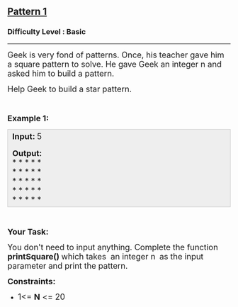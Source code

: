 <h2><a href="https://practice.geeksforgeeks.org/problems/square-pattern/1?page=4&difficulty=Basic&sortBy=submissions">Pattern 1</a></h2><h3>Difficulty Level : Basic</h3><hr><div class="problems_problem_content__Xm_eO"><p><span style="font-size:18px">Geek is very fond of patterns. Once, his teacher gave him a&nbsp;square pattern to solve. He gave Geek&nbsp;an integer n and asked him to build a pattern.</span></p>

<p><span style="font-size:18px">Help Geek&nbsp;to build a star pattern.</span></p>

<p>&nbsp;</p>

<p><span style="font-size:18px"><strong>Example 1:</strong></span></p>

<div style="background: rgb(238, 238, 238); border: 1px solid rgb(204, 204, 204); padding: 5px 10px; --darkreader-inline-bgimage: initial; --darkreader-inline-bgcolor:#222426; --darkreader-inline-border-top:#3e4446; --darkreader-inline-border-right:#3e4446; --darkreader-inline-border-bottom:#3e4446; --darkreader-inline-border-left:#3e4446;"><span style="font-size:18px"><strong>Input: </strong>5</span><br>
<br>
<span style="font-size:18px"><strong>Output:</strong><br>
* * * * *<br>
* * * * *<br>
* * * * *<br>
* * * * *<br>
* * * * *</span></div>

<p>&nbsp;</p>

<p><span style="font-size:18px"><strong>Your Task:</strong></span></p>

<p><span style="font-size:18px">You don't need to input anything. Complete the function <strong>printSquare()&nbsp;</strong>which takes&nbsp; an integer n <strong>&nbsp;</strong>as the input parameter&nbsp;and print the pattern.</span></p>

<p><span style="font-size:18px"><strong>Constraints:</strong></span></p>

<ul>
	<li><span style="font-size:18px">1&lt;= <strong>N</strong> &lt;= 20</span></li>
</ul>
</div>